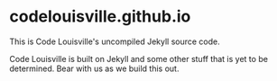 codelouisville.github.io
========================

This is Code Louisville's uncompiled Jekyll source code.

Code Louisville is built on Jekyll and some other stuff that is yet to be determined. Bear with us as we build this out.